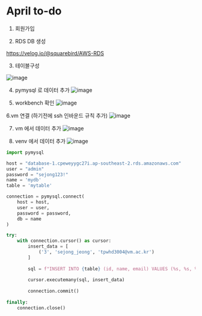 # April to-do

1. 회원가입

2. RDS DB 생성

https://velog.io/@squarebird/AWS-RDS

3. 테이블구성

![image](https://github.com/user-attachments/assets/d88f6010-a212-4386-b37a-b6a4ce1af62f)

4. pymysql 로 데이터 추가
![image](https://github.com/user-attachments/assets/9cc3bc39-d7ba-4930-b35d-6702892eb164)

5. workbench 확인
![image](https://github.com/user-attachments/assets/f900aafc-0f51-4cab-ad10-de42448710e4)

6.vm 연결 (하기전에 ssh 인바운드 규칙 추가)
![image](https://github.com/user-attachments/assets/a23e896b-a224-4693-a7bc-c649f2cf7418)

7. vm 에서 데이터 추가
![image](https://github.com/user-attachments/assets/724fdc09-0068-497f-a7ec-2a691355c478)

8. venv 에서 데이터 추가
![image](https://github.com/user-attachments/assets/1b4e7fd7-7148-453b-a579-430cb9b26324)

```python
import pymysql

host = "database-1.cpeweyygc27i.ap-southeast-2.rds.amazonaws.com"
user = "admin"
password = "sejong123!"
name = 'mydb'
table = 'mytable'

connection = pymysql.connect(
    host = host,
    user = user,
    password = password,
    db = name
)

try:
    with connection.cursor() as cursor:
        insert_data = [
            ('3', 'sejong_jeong', 'tpwhd3004@vm.ac.kr')
        ]
        
        sql = f"INSERT INTO {table} (id, name, email) VALUES (%s, %s, %s)"
        
        cursor.executemany(sql, insert_data)
        
        connection.commit()
        
finally:
    connection.close()
```



